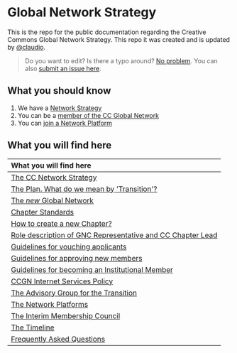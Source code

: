# Global Network Strategy

This is the repo for the public documentation regarding the Creative Commons Global Network Strategy. This repo it was created and is updated by [@claudio](https://github.com/claudioruiz).

> Do you want to edit? Is there a typo around? [No problem](https://help.github.com/articles/editing-files-in-another-user-s-repository/). You can also [submit an issue here](https://github.com/creativecommons/global-network-strategy/issues/new). 

## What you should know

1. We have a [Network Strategy](GlobalNetworkStrategy-Final.md)
2. You can be a [member of the CC Global Network](https://network.creativecommons.org)
3. You can [join a Network Platform](https://github.com/creativecommons/network-platforms)

## What you will find here

| What you will find here |
|:--|
| [The CC Network Strategy](GlobalNetworkStrategy-Final.md) |
| [The Plan. What do we mean by 'Transition'?](/docs/the-plan.md) 
| [The *new* Global Network](/docs/the-new-global-network.md) | 
| [Chapter Standards](/docs/chapters-standards.md) |
| [How to create a new Chapter?](/docs/Guide_for_creating_a_chapter.md) |
| [Role description of GNC Representative and CC Chapter Lead](/docs/Role_descriptions_GNC_rep_and_Chapter_lead.md) |
| [Guidelines for vouching applicants](/docs/Guide_for_vouching_applicants.md) |
| [Guidelines for approving new members](/docs/Guide_for_approve_new_members.md) |
| [Guidelines for becoming an Institutional Member](/docs/Guide_to_becoming_an_institutional_member.md) |
| [CCGN Internet Services Policy](/docs/CCGN_Internet_Services_Policy.md) |
| [The Advisory Group for the Transition](/docs/the-advisory-group.md) | 
| [The Network Platforms](https://github.com/creativecommons/network-platforms) | 
| [The Interim Membership Council](/docs/the-interim-membership-council.md) | 
| [The Timeline](/docs/the-timeline.md) | 
| [Frequently Asked Questions](/docs/FAQ.md) | 
